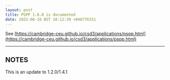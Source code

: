 ```yaml
---
layout: post
title: PSPP 1.6.0 is documented
date: 2022-06-16 BST 10:12:39 +048776331
---
```


See [https://cambridge-ceu.github.io/csd3/applications/pspp.html](https://cambridge-ceu.github.io/csd3/applications/pspp.html)

<!--more-->

---

## NOTES

This is an update to 1.2.0/1.4.1
